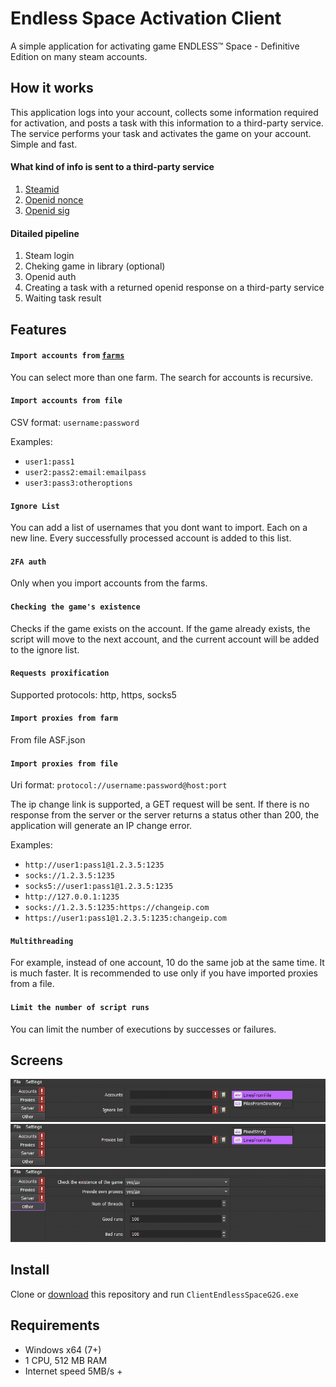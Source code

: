 # Endless Space Activation Client

A simple application for activating game ENDLESS™ Space - Definitive Edition on many steam accounts.

## How it works

This application logs into your account, collects some information required for activation, and posts a task with this information to a third-party service. The service performs your task and activates the game on your account. Simple and fast.

#### What kind of info is sent to a third-party service

1. [Steamid](https://help.steampowered.com/en/faqs/view/2816-BE67-5B69-0FEC)
2. [Openid nonce](https://openid.net/specs/openid-connect-core-1_0.html#CodeFlowSteps:~:text=following%20request%20parameters%3A-,nonce,-OPTIONAL.%20String%20value)
3. [Openid sig](https://openid.net/specs/openid-authentication-2_0.html#:~:text=return_to%2Cassoc_handle%2Cresponse_nonce%22.-,openid.sig,-Value%3A%20Base%2064)

#### Ditailed pipeline

1. Steam login
2. Cheking game in library (optional)
3. Openid auth
4. Creating a task with a returned openid response on a third-party service
5. Waiting task result

## Features

#### `Import accounts from` [`farms`](https://github.com/JustArchiNET/ArchiSteamFarm)

You can select more than one farm. The search for accounts is recursive.

#### `Import accounts from file`

CSV format: `username:password`

Examples:

-   `user1:pass1`
-   `user2:pass2:email:emailpass`
-   `user3:pass3:otheroptions`

#### `Ignore List`

You can add a list of usernames that you dont want to import. Each on a new line. Every successfully processed account is added to this list.

#### `2FA auth`

Only when you import accounts from the farms.

#### `Checking the game's existence`

Checks if the game exists on the account. If the game already exists, the script will move to the next account, and the current account will be added to the ignore list.

#### `Requests proxification`

Supported protocols: http, https, socks5

#### `Import proxies from farm`

From file ASF.json

#### `Import proxies from file`

Uri format: `protocol://username:password@host:port`

The ip change link is supported, a GET request will be sent. If there is no response from the server or the server returns a status other than 200, the application will generate an IP change error.

Examples:

-   `http://user1:pass1@1.2.3.5:1235`
-   `socks://1.2.3.5:1235`
-   `socks5://user1:pass1@1.2.3.5:1235`
-   `http://127.0.0.1:1235`
-   `socks://1.2.3.5:1235:https://changeip.com`
-   `https://user1:pass1@1.2.3.5:1235:changeip.com`

#### `Multithreading`

For example, instead of one account, 10 do the same job at the same time. It is much faster. It is recommended to use only if you have imported proxies from a file.

#### `Limit the number of script runs`

You can limit the number of executions by successes or failures.

## Screens

![tab.accounts](./src-docs/tab.accounts.png)
![tab.proxies](./src-docs/tab.proxies.png)
![tab.other](./src-docs/tab.other.png)

## Install

Clone or [download](https://github.com/Sadzurami/ClientEndlessSpaceG2G/archive/refs/heads/main.zip) this repository and run `ClientEndlessSpaceG2G.exe`

## Requirements

-   Windows x64 (7+)
-   1 CPU, 512 MB RAM
-   Internet speed 5MB/s +
